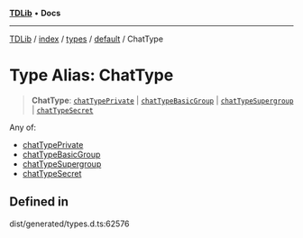[**TDLib**](../../../../../../README.md) • **Docs**

***

[TDLib](../../../../../../modules.md) / [index](../../../../../README.md) / [types](../../../README.md) / [default](../README.md) / ChatType

# Type Alias: ChatType

> **ChatType**: [`chatTypePrivate`](chatTypePrivate.md) \| [`chatTypeBasicGroup`](chatTypeBasicGroup.md) \| [`chatTypeSupergroup`](chatTypeSupergroup.md) \| [`chatTypeSecret`](chatTypeSecret.md)

Any of:
- [chatTypePrivate](chatTypePrivate.md)
- [chatTypeBasicGroup](chatTypeBasicGroup.md)
- [chatTypeSupergroup](chatTypeSupergroup.md)
- [chatTypeSecret](chatTypeSecret.md)

## Defined in

dist/generated/types.d.ts:62576
